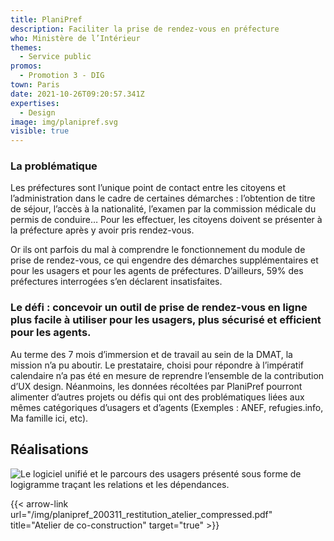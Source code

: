 ```yaml
---
title: PlaniPref
description: Faciliter la prise de rendez-vous en préfecture
who: Ministère de l’Intérieur
themes:
  - Service public
promos:
  - Promotion 3 - DIG
town: Paris
date: 2021-10-26T09:20:57.341Z
expertises:
  - Design
image: img/planipref.svg
visible: true
---
```

### La problématique

Les préfectures sont l’unique point de contact entre les citoyens et l’administration dans le cadre de certaines démarches : l’obtention de titre de séjour, l’accès à la nationalité, l’examen par la commission médicale du permis de conduire… Pour les effectuer, les citoyens doivent se présenter à la préfecture après y avoir pris rendez-vous.

Or ils ont parfois du mal à comprendre le fonctionnement du module de prise de rendez-vous, ce qui engendre des démarches supplémentaires et pour les usagers et pour les agents de préfectures. D’ailleurs, 59% des préfectures interrogées s’en déclarent insatisfaites.

### Le défi : concevoir un outil de prise de rendez-vous en ligne plus facile à utiliser pour les usagers, plus sécurisé et efficient pour les agents.

Au terme des 7 mois d’immersion et de travail au sein de la DMAT, la mission n’a pu aboutir. Le prestataire, choisi pour répondre à l’impératif calendaire n’a pas été en mesure de reprendre l’ensemble de la contribution d’UX design. Néanmoins, les données récoltées par PlaniPref pourront alimenter d’autres projets ou défis qui ont des problématiques liées aux mêmes catégoriques d’usagers et d’agents (Exemples : ANEF, refugies.info, Ma famille ici, etc).

## Réalisations

![Le logiciel unifié et le parcours des usagers présenté sous forme de logigramme traçant les relations et les dépendances.](/img/planipref_191213_présentation_vision_logicielunifie.png "Logigramme du logiciel unifié")

{{< arrow-link url="/img/planipref_200311_restitution_atelier_compressed.pdf" title="Atelier de co-construction" target="true" >}}